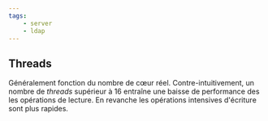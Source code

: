 ```yaml
---
tags:
    - server
    - ldap
---
```


## Threads

Généralement fonction du nombre de cœur réel. Contre-intuitivement, un nombre de *threads* supérieur à 16 entraîne une baisse de performance des les opérations de lecture. En revanche les opérations intensives d'écriture sont plus rapides.
